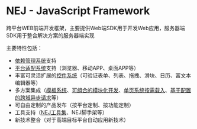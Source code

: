 NEJ - JavaScript Framework
====================================

跨平台WEB前端开发框架，主要提供Web端SDK用于开发Web应用，服务器端SDK用于整合解决方案的服务器端实现

主要特性包括：

* [依赖管理系统](./doc/DEPENDENCY.md)支持 
* [平台适配系统](./doc/PLATFORM.md)支持（浏览器、移动APP、桌面APP等）
* 丰富可灵活扩展的[控件系统](./doc/WIDGET.md)（可验证表单、列表、拖拽、滑块、日历、富文本编辑器等）
* 多方案集成（[模板系统](./doc/TEMPLATE.md)、[可组合的模块化开发](./doc/DISPATCHER.md)、[单页系统按需载入](./doc/DISPATCHER.md)、[基于配置的跨域异步请求](./AJAX.md)等）
* 可自由定制的产品发布（按平台定制、按功能定制）
* 工具支持（[NEJ工具集](https://github.com/genify/toolkit)、NEJ脚手架等）
* 新技术整合（对于高端目标平台自动应用新技术）


